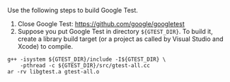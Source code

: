 Use the following steps to build Google Test.

1. Close Google Test: https://github.com/google/googletest
2. Suppose you put Google Test in directory `${GTEST_DIR}`. To build it, create
a library build target (or a project as called by Visual Studio and Xcode) to
compile.
```
g++ -isystem ${GTEST_DIR}/include -I${GTEST_DIR} \
    -pthread -c ${GTEST_DIR}/src/gtest-all.cc
ar -rv libgtest.a gtest-all.o
```